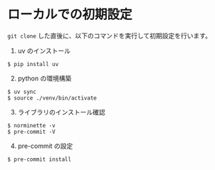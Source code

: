 # ローカルでの初期設定

`git clone` した直後に、以下のコマンドを実行して初期設定を行います。

1. uv のインストール

```
$ pip install uv
```

2. python の環境構築

```
$ uv sync
$ source ./venv/bin/activate
```

3. ライブラリのインストール確認

```
$ norminette -v
$ pre-commit -V
```

4. pre-commit の設定

```
$ pre-commit install
```
